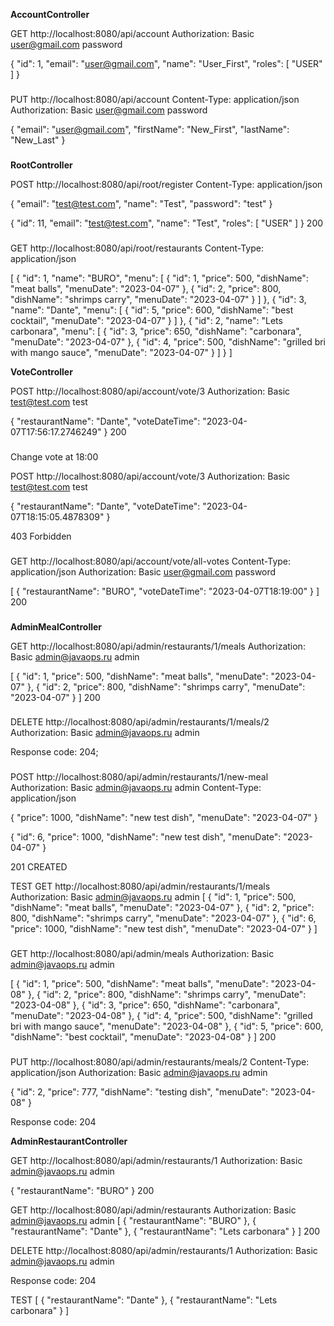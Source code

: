**AccountController**

GET http://localhost:8080/api/account
Authorization: Basic user@gmail.com password

{
"id": 1,
"email": "user@gmail.com",
"name": "User_First",
"roles": [
"USER"
]
}

###

PUT http://localhost:8080/api/account
Content-Type: application/json
Authorization: Basic user@gmail.com password

{
"email": "user@gmail.com",
"firstName": "New_First",
"lastName": "New_Last"
}

###

**RootController**

POST http://localhost:8080/api/root/register
Content-Type: application/json

{
"email": "test@test.com",
"name": "Test",
"password": "test"
}

{
"id": 11,
"email": "test@test.com",
"name": "Test",
"roles": [
"USER"
]
}
200
###

GET http://localhost:8080/api/root/restaurants
Content-Type: application/json

[
{
"id": 1,
"name": "BURO",
"menu": [
{
"id": 1,
"price": 500,
"dishName": "meat balls",
"menuDate": "2023-04-07"
},
{
"id": 2,
"price": 800,
"dishName": "shrimps carry",
"menuDate": "2023-04-07"
}
]
},
{
"id": 3,
"name": "Dante",
"menu": [
{
"id": 5,
"price": 600,
"dishName": "best cocktail",
"menuDate": "2023-04-07"
}
]
},
{
"id": 2,
"name": "Lets carbonara",
"menu": [
{
"id": 3,
"price": 650,
"dishName": "carbonara",
"menuDate": "2023-04-07"
},
{
"id": 4,
"price": 500,
"dishName": "grilled bri with mango sauce",
"menuDate": "2023-04-07"
}
]
}
]

**VoteController**

POST http://localhost:8080/api/account/vote/3
Authorization: Basic test@test.com test

{
"restaurantName": "Dante",
"voteDateTime": "2023-04-07T17:56:17.2746249"
}
200
###
Change vote at 18:00

POST http://localhost:8080/api/account/vote/3
Authorization: Basic test@test.com test

{
"restaurantName": "Dante",
"voteDateTime": "2023-04-07T18:15:05.4878309"
}

403 Forbidden

###

GET http://localhost:8080/api/account/vote/all-votes
Content-Type: application/json
Authorization: Basic user@gmail.com password

[
{
"restaurantName": "BURO",
"voteDateTime": "2023-04-07T18:19:00"
}
]
200

###

**AdminMealController**

GET http://localhost:8080/api/admin/restaurants/1/meals
Authorization: Basic admin@javaops.ru admin

[
{
"id": 1,
"price": 500,
"dishName": "meat balls",
"menuDate": "2023-04-07"
},
{
"id": 2,
"price": 800,
"dishName": "shrimps carry",
"menuDate": "2023-04-07"
}
]
200

###

DELETE http://localhost:8080/api/admin/restaurants/1/meals/2
Authorization: Basic admin@javaops.ru admin

<Response body is empty>

Response code: 204;

###

POST http://localhost:8080/api/admin/restaurants/1/new-meal
Authorization: Basic admin@javaops.ru admin
Content-Type: application/json

{
"price": 1000,
"dishName": "new test dish",
"menuDate": "2023-04-07"
}

{
"id": 6,
"price": 1000,
"dishName": "new test dish",
"menuDate": "2023-04-07"
}

201 CREATED

TEST
GET http://localhost:8080/api/admin/restaurants/1/meals
Authorization: Basic admin@javaops.ru admin
[
{
"id": 1,
"price": 500,
"dishName": "meat balls",
"menuDate": "2023-04-07"
},
{
"id": 2,
"price": 800,
"dishName": "shrimps carry",
"menuDate": "2023-04-07"
},
{
"id": 6,
"price": 1000,
"dishName": "new test dish",
"menuDate": "2023-04-07"
}
]

###

GET http://localhost:8080/api/admin/meals
Authorization: Basic admin@javaops.ru admin

[
{
"id": 1,
"price": 500,
"dishName": "meat balls",
"menuDate": "2023-04-08"
},
{
"id": 2,
"price": 800,
"dishName": "shrimps carry",
"menuDate": "2023-04-08"
},
{
"id": 3,
"price": 650,
"dishName": "carbonara",
"menuDate": "2023-04-08"
},
{
"id": 4,
"price": 500,
"dishName": "grilled bri with mango sauce",
"menuDate": "2023-04-08"
},
{
"id": 5,
"price": 600,
"dishName": "best cocktail",
"menuDate": "2023-04-08"
}
]
200

###

PUT http://localhost:8080/api/admin/restaurants/meals/2
Content-Type: application/json
Authorization: Basic admin@javaops.ru admin

{
"id": 2,
"price": 777,
"dishName": "testing dish",
"menuDate": "2023-04-08"
}

<Response body is empty>

Response code: 204

**AdminRestaurantController**

GET http://localhost:8080/api/admin/restaurants/1
Authorization: Basic admin@javaops.ru admin

{
"restaurantName": "BURO"
}
200

GET http://localhost:8080/api/admin/restaurants
Authorization: Basic admin@javaops.ru admin
[
{
"restaurantName": "BURO"
},
{
"restaurantName": "Dante"
},
{
"restaurantName": "Lets carbonara"
}
]
200

DELETE http://localhost:8080/api/admin/restaurants/1
Authorization: Basic admin@javaops.ru admin

<Response body is empty>

Response code: 204

TEST
[
{
"restaurantName": "Dante"
},
{
"restaurantName": "Lets carbonara"
}
]

